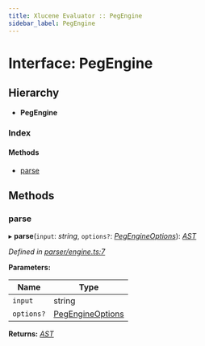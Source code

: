```yaml
---
title: Xlucene Evaluator :: PegEngine
sidebar_label: PegEngine
---
```


# Interface: PegEngine

## Hierarchy

* **PegEngine**

### Index

#### Methods

* [parse](pegengine.md#parse)

## Methods

###  parse

▸ **parse**(`input`: *string*, `options?`: *[PegEngineOptions](pegengineoptions.md)*): *[AST](../overview.md#ast)*

*Defined in [parser/engine.ts:7](https://github.com/terascope/teraslice/blob/e7b0edd3/packages/xlucene-evaluator/src/parser/engine.ts#L7)*

**Parameters:**

Name | Type |
------ | ------ |
`input` | string |
`options?` | [PegEngineOptions](pegengineoptions.md) |

**Returns:** *[AST](../overview.md#ast)*
